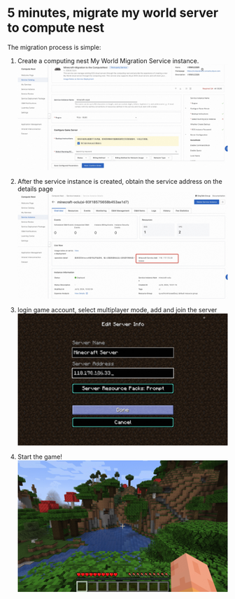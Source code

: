 <h1>5 minutes, migrate my world server to compute nest </h1>
<p> The migration process is simple:
<ol start="1">
<li><p>Create a computing nest My World Migration Service instance.
<img src="en_1.jpg" alt="1.jpg" /></p></li>
<li><p> After the service instance is created, obtain the service address on the details page
<img src="en_2.jpg" alt="1.jpg" /></p></li>
<li><p> login game account, select multiplayer mode, add and join the server
<img src="en_6.jpg" alt="1.jpg" /></p></li>
<li><p> Start the game!
<img src="11.jpg" alt="1.jpg" /></p></li>
</ol>

